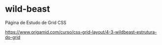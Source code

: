 # wild-beast
Página de Estudo de Grid CSS


https://www.origamid.com/curso/css-grid-layout/4-3-wildbeast-estrutura-do-grid
